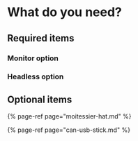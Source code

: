 # What do you need?

## Required items

### Monitor option

### Headless option

## Optional items

{% page-ref page="moitessier-hat.md" %}

{% page-ref page="can-usb-stick.md" %}



